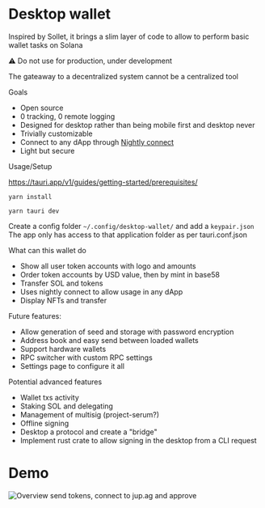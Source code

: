 # Desktop wallet

Inspired by Sollet, it brings a slim layer of code to allow to perform basic wallet tasks on Solana

:warning: Do not use for production, under development

The gateaway to a decentralized system cannot be a centralized tool

Goals
- Open source
- 0 tracking, 0 remote logging
- Designed for desktop rather than being mobile first and desktop never
- Trivially customizable
- Connect to any dApp through [Nightly connect](https://connect.nightly.app/docs/client/client/connect/)
- Light but secure

Usage/Setup

https://tauri.app/v1/guides/getting-started/prerequisites/

`yarn install`

`yarn tauri dev`

Create a config folder `~/.config/desktop-wallet/` and add a `keypair.json`
The app only has access to that application folder as per tauri.conf.json

What can this wallet do
- Show all user token accounts with logo and amounts
- Order token accounts by USD value, then by mint in base58
- Transfer SOL and tokens
- Uses nightly connect to allow usage in any dApp
- Display NFTs and transfer

Future features:
- Allow generation of seed and storage with password encryption
- Address book and easy send between loaded wallets
- Support hardware wallets
- RPC switcher with custom RPC settings
- Settings page to configure it all

Potential advanced features
- Wallet txs activity
- Staking SOL and delegating
- Management of multisig (project-serum?)
- Offline signing
- Desktop a protocol and create a "bridge"
- Implement rust crate to allow signing in the desktop from a CLI request

# Demo

![Overview send tokens, connect to jup.ag and approve](misc/tauri-desktop-wallet.gif)
